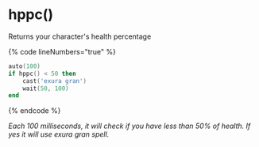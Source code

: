 # hppc()

Returns your character's health percentage

{% code lineNumbers="true" %}
```lua
auto(100)
if hppc() < 50 then
    cast('exura gran')
    wait(50, 100)
end
```

{% endcode %}

_Each 100 milliseconds, it will check if you have less than 50% of health. If yes it will use exura gran spell._

